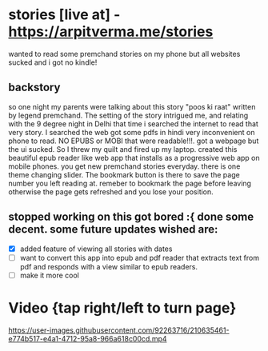 # stories [live at] - https://arpitverma.me/stories
wanted to read some premchand stories on my phone but all websites sucked and i got no kindle! 
## backstory 
so one night my parents were talking about this story "poos ki raat" written by legend premchand. The setting of the story intrigued me, and relating with the 9 degree night in Delhi that time i searched the internet to read that very story. I searched the web got some pdfs in hindi very inconvenient on phone to read. NO EPUBS or MOBI that were readable!!!. got a webpage but the ui sucked. So I threw my quilt and fired up my laptop. created this beautiful epub reader like web app that installs as a progressive web app on mobile phones. you get new premchand stories everyday. there is one theme changing slider. The bookmark button is there to save the page number you left reading at. remeber to bookmark the page before leaving otherwise the page gets refreshed and you lose your position. 
## stopped working on this got bored :{ done some decent. some future updates wished are:
- [x] added feature of viewing all stories with dates
- [ ] want to convert this app into epub and pdf reader that extracts text from pdf and responds with a view similar to epub readers.
- [ ] make it more cool

# Video {tap right/left to turn page}

https://user-images.githubusercontent.com/92263716/210635461-e774b517-e4a1-4712-95a8-966a618c00cd.mp4

